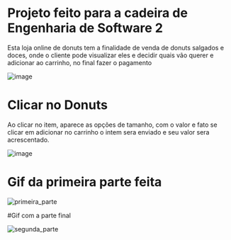 # Projeto feito para a cadeira de Engenharia de Software 2

 Esta loja online de donuts tem a finalidade de venda de donuts
 salgados e doces, onde o cliente pode visualizar eles e decidir quais vão
 querer e adicionar ao carrinho, no final fazer o pagamento


![image](https://user-images.githubusercontent.com/43469465/170609229-6981fea4-25c0-45d6-a9d2-f1a2be7abc20.png)


# Clicar no Donuts
Ao clicar no item, aparece as opções de tamanho, com o valor e fato
se clicar em adicionar no carrinho o intem sera enviado e seu valor
sera acrescentado.

![image](https://user-images.githubusercontent.com/43469465/170609883-e04b64cd-2776-4ad8-8b48-e51c0a89bed0.png)


# Gif da primeira parte feita

![primeira_parte](https://user-images.githubusercontent.com/43469465/170716978-b216e092-3bfc-4ba6-932f-5079287d0469.gif)

#Gif com a parte final

![segunda_parte](https://user-images.githubusercontent.com/43469465/170774052-e871bfa1-4c5c-45a3-9cf1-1bc861a8f3a6.gif)
